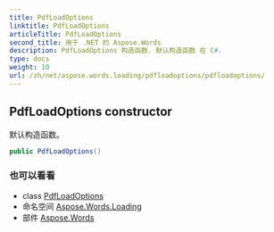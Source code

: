 ```yaml
---
title: PdfLoadOptions
linktitle: PdfLoadOptions
articleTitle: PdfLoadOptions
second_title: 用于 .NET 的 Aspose.Words
description: PdfLoadOptions 构造函数. 默认构造函数 在 C#.
type: docs
weight: 10
url: /zh/net/aspose.words.loading/pdfloadoptions/pdfloadoptions/
---
```

## PdfLoadOptions constructor

默认构造函数。

```csharp
public PdfLoadOptions()
```

### 也可以看看

* class [PdfLoadOptions](../)
* 命名空间 [Aspose.Words.Loading](../../../aspose.words.loading/)
* 部件 [Aspose.Words](../../../)
